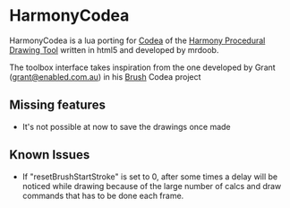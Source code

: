 HarmonyCodea
=============

HarmonyCodea is a lua porting for [Codea](http://twolivesleft.com/Codea/) of the [Harmony Procedural Drawing Tool](http://mrdoob.com/projects/harmony/)
written in html5 and developed by mrdoob.

The toolbox interface takes inspiration from the one developed by Grant (grant@enabled.com.au) in his [Brush](http://twolivesleft.com/Codea/Talk/discussion/comment/5649#Comment_5649) 
Codea project

Missing features
----------------

- It's not possible at now to save the drawings once made

Known Issues
------------

- If "resetBrushStartStroke" is set to 0, after some times a delay will 
be noticed while drawing because of the large number of calcs and draw 
commands that has to be done each frame.
